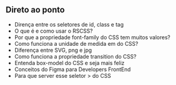 ## Direto ao ponto
- Dirença entre os seletores de id, class e tag
- O que é e como usar o RSCSS?
- Por que a propriedade font-family do CSS tem muitos valores?
- Como funciona a unidade de medida em do CSS?
- Diferença entre SVG, png e jpg
- Como funciona a propriedade transition do CSS?
- Entenda box-model do CSS e seja mais feliz
- Conceitos do Figma para Developers FrontEnd
- Para que server esse seletor > do CSS